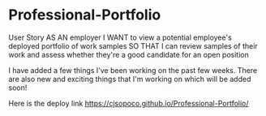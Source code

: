 # Professional-Portfolio

User Story
AS AN employer
I WANT to view a potential employee's deployed portfolio of work samples
SO THAT I can review samples of their work and assess whether they're a good candidate for an open position


I have added a few things I've been working on the past few weeks. There are also new and exciting things that I'm working on which will be added soon!

Here is the deploy link https://cjsopoco.github.io/Professional-Portfolio/

